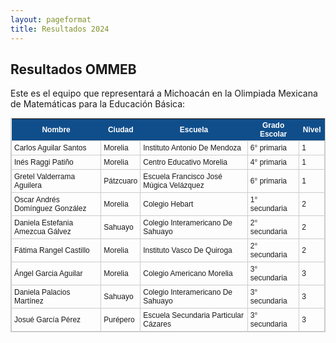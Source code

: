 ```yaml
---
layout: pageformat
title: Resultados 2024
---
```


<style type="text/css">
	table.results-table {
		font-size: 12px;
		border: 1px solid #CCC; 
		font-family: Arial, Helvetica, sans-serif;
	} 
	.results-table td {
		padding: 4px;
		margin: 3px;
		border: 1px solid #CCC;
	}
	.results-table th {
		background-color: #104E8B; 
		color: #FFF;
		font-weight: bold;
	}
</style>

## Resultados OMMEB

Este es el equipo que representará a Michoacán en la Olimpiada Mexicana de Matemáticas para la Educación Básica:

<table class="results-table">
<thead><tr class="tableizer-firstrow"><th>Nombre</th><th>Ciudad</th><th>Escuela</th><th>Grado Escolar</th><th>Nivel</th></tr></thead><tbody>
 <tr><td>Carlos Aguilar Santos</td><td>Morelia</td><td>Instituto Antonio De Mendoza</td><td>6° primaria</td><td>1</td></tr>
 <tr><td>Inés Raggi Patiño</td><td>Morelia</td><td>Centro Educativo Morelia</td><td>4° primaria</td><td>1</td></tr>
 <tr><td>Gretel Valderrama Aguilera</td><td>Pátzcuaro</td><td>Escuela Francisco José Múgica Velázquez</td><td>6° primaria</td><td>1</td></tr>
 <tr><td>Oscar Andrés Domínguez González</td><td>Morelia</td><td>Colegio Hebart</td><td>1° secundaria</td><td>2</td></tr>
 <tr><td>Daniela Estefania Amezcua Gálvez</td><td>Sahuayo</td><td>Colegio Interamericano De Sahuayo</td><td>2° secundaria</td><td>2</td></tr>
 <tr><td>Fátima Rangel Castillo</td><td>Morelia</td><td>Instituto Vasco De Quiroga</td><td>2° secundaria</td><td>2</td></tr>
 <tr><td>Ángel Garcia Aguilar</td><td>Morelia</td><td>Colegio Americano Morelia</td><td>3° secundaria</td><td>3</td></tr>
 <tr><td>Daniela Palacios Martínez</td><td>Sahuayo</td><td>Colegio Interamericano De Sahuayo</td><td>3° secundaria</td><td>3</td></tr>
 <tr><td>Josué García Pérez</td><td>Purépero</td><td>Escuela Secundaria Particular Cázares</td><td>3° secundaria</td><td>3</td></tr>
</tbody></table>
